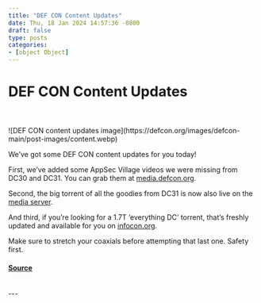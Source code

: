 ```yaml
---
title: "DEF CON Content Updates"
date: Thu, 18 Jan 2024 14:57:36 -0800
draft: false
type: posts
categories: 
- [object Object]
---
```

# DEF CON Content Updates

<br/>

<br/>
![DEF CON content updates image](https://defcon.org/images/defcon-main/post-images/content.webp)  

We’ve got some DEF CON content updates for you today!  
  
First, we’ve added some AppSec Village videos we were missing from DC30 and DC31. You can grab them at [media.defcon.org](https://media.defcon.org).  
  
Second, the big torrent of all the goodies from DC31 is now also live on the [media server](https://media.defcon.org).  
  
And third, if you’re looking for a 1.7T ‘everything DC’ torrent, that’s freshly updated and available for you on [infocon.org](https://infocon.org).  
  
Make sure to stretch your coaxials before attempting that last one. Safety first.

#### [Source](https://media.defcon.org)

<br/>
---

